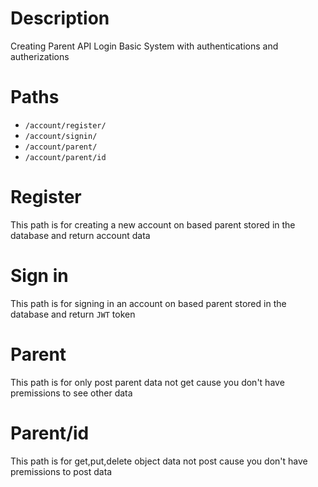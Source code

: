 # Description

Creating Parent API Login Basic System with authentications and autherizations

# Paths

- `/account/register/`
- `/account/signin/`
- `/account/parent/`
- `/account/parent/id`

# Register

This path is for creating a new account on based parent stored in the database and return account data

# Sign in

This path is for signing in an account on based parent stored in the database and return `JWT` token

# Parent

This path is for only post parent data not get cause you don't have premissions to see other data

# Parent/id

This path is for get,put,delete object data not post cause you don't have premissions to post data
